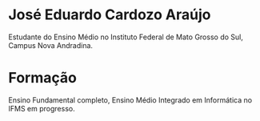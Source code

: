 # José Eduardo Cardozo Araújo

Estudante do Ensino Médio no Instituto Federal de Mato Grosso do Sul, Campus Nova Andradina.

# Formação

Ensino Fundamental completo, Ensino Médio Integrado em Informática no IFMS em progresso.
